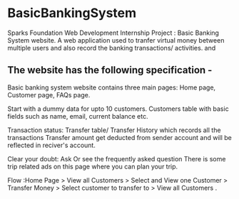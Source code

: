 # BasicBankingSystem
Sparks Foundation Web Development Internship Project : Basic Banking System website. 
A web application used to tranfer virtual money between multiple users and also record the banking transactions/ activities. and 

## The website has the following specification -
Basic banking system website contains three main pages: Home page, Customer page, FAQs page.

Start with a dummy data for upto 10 customers.
Customers table with basic fields such as name, email, current balance etc.

Transaction status:
Transfer table/ Transfer History which records all the transactions 
Transfer amount get deducted from sender account and will be reflected in reciver's account.

Clear your doubt:
Ask Or see the frequently asked question 
There is some trip related ads on this page where you can plan your trip.


Flow :Home Page > View all Customers > Select and View one
Customer > Transfer Money > Select customer to transfer to >
View all Customers .
